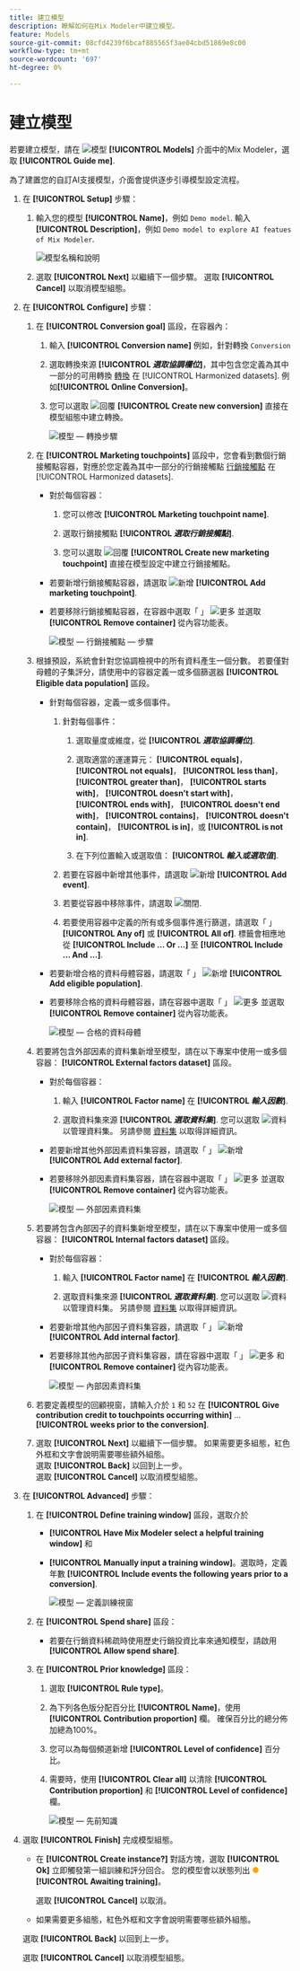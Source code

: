 ```yaml
---
title: 建立模型
description: 瞭解如何在Mix Modeler中建立模型。
feature: Models
source-git-commit: 08cfd4239f6bcaf885565f3ae04cbd51869e8c00
workflow-type: tm+mt
source-wordcount: '697'
ht-degree: 0%

---
```



# 建立模型

若要建立模型，請在 ![模型](../assets/icons/FileData.svg) **[!UICONTROL Models]** 介面中的Mix Modeler，選取 **[!UICONTROL Guide me]**.

為了建置您的自訂AI支援模型，介面會提供逐步引導模型設定流程。

1. 在 **[!UICONTROL Setup]** 步驟：

   1. 輸入您的模型 **[!UICONTROL Name]**，例如 `Demo model`. 輸入 **[!UICONTROL Description]**，例如 `Demo model to explore AI featues of Mix Modeler`.

      ![模型名稱和說明](../assets/model-name-description.png)

   1. 選取 **[!UICONTROL Next]** 以繼續下一個步驟。 選取 **[!UICONTROL Cancel]** 以取消模型組態。

1. 在 **[!UICONTROL Configure]** 步驟：

   1. 在 **[!UICONTROL Conversion goal]** 區段，在容器內：

      1. 輸入 **[!UICONTROL Conversion name]** 例如，針對轉換 `Conversion`

      1. 選取轉換來源 **[!UICONTROL *選取協調欄位&#x200B;*]**，其中包含您定義為其中一部分的可用轉換 [轉換](../harmonize-data/conversions.md) 在 [!UICONTROL Harmonized datasets]. 例如&#x200B;**[!UICONTROL Online Conversion]**。

      1. 您可以選取 ![回覆](../assets/icons/Reply.svg) **[!UICONTROL Create new conversion]** 直接在模型組態中建立轉換。

         ![模型 — 轉換步驟](../assets/model-conversion-step.png)

   1. 在 **[!UICONTROL Marketing touchpoints]** 區段中，您會看到數個行銷接觸點容器，對應於您定義為其中一部分的行銷接觸點 [行銷接觸點](../harmonize-data/marketing-touchpoints.md) 在 [!UICONTROL Harmonized datasets].

      * 對於每個容器：

         1. 您可以修改 **[!UICONTROL Marketing touchpoint name]**.

         1. 選取行銷接觸點 **[!UICONTROL _選取行銷接觸點_]**.

         1. 您可以選取 ![回覆](../assets/icons/Reply.svg) **[!UICONTROL Create new marketing touchpoint]** 直接在模型設定中建立行銷接觸點。

      * 若要新增行銷接觸點容器，請選取 ![新增](../assets/icons/AddCircle.svg) **[!UICONTROL Add marketing touchpoint]**.

      * 若要移除行銷接觸點容器，在容器中選取「 」 ![更多](../assets/icons/More.svg) 並選取 **[!UICONTROL Remove container]** 從內容功能表。

        ![模型 — 行銷接觸點 — 步驟](../assets/model-marketing-touchpoint-step.png)

   1. 根據預設，系統會針對您協調檢視中的所有資料產生一個分數。 若要僅對母體的子集評分，請使用中的容器定義一或多個篩選器 **[!UICONTROL Eligible data population]** 區段。

      * 針對每個容器，定義一或多個事件。

         1. 針對每個事件：

            1. 選取量度或維度，從 **[!UICONTROL _選取協調欄位_]**.

            1. 選取適當的運運算元： **[!UICONTROL equals]**， **[!UICONTROL not equals]**， **[!UICONTROL less than]**， **[!UICONTROL greater than]**， **[!UICONTROL starts with]**， **[!UICONTROL doesn't start with]**， **[!UICONTROL ends with]**， **[!UICONTROL doesn't end with]**， **[!UICONTROL contains]**， **[!UICONTROL doesn't contain]**， **[!UICONTROL is in]**，或 **[!UICONTROL is not in]**.

            1. 在下列位置輸入或選取值： **[!UICONTROL _輸入或選取值_]**.

         1. 若要在容器中新增其他事件，請選取 ![新增](../assets/icons/AddCircle.svg) **[!UICONTROL Add event]**.

         1. 若要從容器中移除事件，請選取 ![關閉](../assets/icons/Close.svg).

         1. 若要使用容器中定義的所有或多個事件進行篩選，請選取「 」 **[!UICONTROL Any of]** 或 **[!UICONTROL All of]**. 標籤會相應地從 **[!UICONTROL Include ... Or ...]** 至 **[!UICONTROL Include ... And ...]**.

      * 若要新增合格的資料母體容器，請選取「 」 ![新增](../assets/icons/AddCircle.svg) **[!UICONTROL Add eligible population]**.

      * 若要移除合格的資料母體容器，請在容器中選取「 」 ![更多](../assets/icons/More.svg) 並選取 **[!UICONTROL Remove container]** 從內容功能表。

        ![模型 — 合格的資料母體](../assets/model-eligible-data-population-step.png)

   1. 若要將包含外部因素的資料集新增至模型，請在以下專案中使用一或多個容器： **[!UICONTROL External factors dataset]** 區段。

      * 對於每個容器：

         1. 輸入 **[!UICONTROL Factor name]** 在 **[!UICONTROL _輸入因數_]**.

         1. 選取資料集來源 **[!UICONTROL _選取資料集_]**. 您可以選取 ![資料](../assets/icons/Data.svg) 以管理資料集。 另請參閱 [資料集](../ingest-data/datasets.md) 以取得詳細資訊。

      * 若要新增其他外部因素資料集容器，請選取「 」 ![新增](../assets/icons/AddCircle.svg) **[!UICONTROL Add external factor]**.

      * 若要移除外部因素資料集容器，請在容器中選取「 」 ![更多](../assets/icons/More.svg) 並選取 **[!UICONTROL Remove container]** 從內容功能表。

        ![模型 — 外部因素資料集](../assets/model-external-factors-dataset-step.png)


   1. 若要將包含內部因子的資料集新增至模型，請在以下專案中使用一或多個容器： **[!UICONTROL Internal factors dataset]** 區段。

      * 對於每個容器：

         1. 輸入 **[!UICONTROL Factor name]** 在 **[!UICONTROL _輸入因數_]**.

         1. 選取資料集來源 **[!UICONTROL _選取資料集_]**. 您可以選取 ![資料](../assets/icons/Data.svg) 以管理資料集。 另請參閱 [資料集](../ingest-data/datasets.md) 以取得詳細資訊。

      * 若要新增其他內部因子資料集容器，請選取「 」 ![新增](../assets/icons/AddCircle.svg) **[!UICONTROL Add internal factor]**.

      * 若要移除其他內部因子資料集容器，請在容器中選取「 」 ![更多](../assets/icons/More.svg) 和 **[!UICONTROL Remove container]** 從內容功能表。

        ![模型 — 內部因素資料集](../assets/model-internal-factors-dataset-step.png)

   1. 若要定義模型的回顧視窗，請輸入介於 `1` 和 `52` 在 **[!UICONTROL Give contribution credit to touchpoints occurring within]** ... **[!UICONTROL weeks prior to the conversion]**.

   1. 選取 **[!UICONTROL Next]** 以繼續下一個步驟。 如果需要更多組態，紅色外框和文字會說明需要哪些額外組態。 <br/>選取 **[!UICONTROL Back]** 以回到上一步。 <br/>選取 **[!UICONTROL Cancel]** 以取消模型組態。

1. 在 **[!UICONTROL Advanced]** 步驟：

   1. 在 **[!UICONTROL Define training window]** 區段，選取介於

      * **[!UICONTROL Have Mix Modeler select a helpful training window]** 和

      * **[!UICONTROL Manually input a training window]**。選取時，定義年數 **[!UICONTROL Include events the following years prior to a conversion]**.

        ![模型 — 定義訓練視窗](../assets/model-define-training-window.png)

   1. 在 **[!UICONTROL Spend share]** 區段：

      * 若要在行銷資料稀疏時使用歷史行銷投資比率來通知模型，請啟用 **[!UICONTROL Allow spend share]**.

   1. 在 **[!UICONTROL Prior knowledge]** 區段：

      1. 選取 **[!UICONTROL Rule type]**。

      1. 為下列各色版分配百分比 **[!UICONTROL Name]**，使用 **[!UICONTROL Contribution proportion]** 欄。 確保百分比的總分佈加總為100%。

      1. 您可以為每個頻道新增 **[!UICONTROL Level of confidence]** 百分比。

      1. 需要時，使用 **[!UICONTROL Clear all]** 以清除 **[!UICONTROL Contribution proportion]** 和 **[!UICONTROL Level of confidence]** 欄。

         ![模型 — 先前知識](../assets/model-prior-knowledge-step.png)

1. 選取 **[!UICONTROL Finish]** 完成模型組態。

   * 在 **[!UICONTROL Create instance?]** 對話方塊，選取 **[!UICONTROL Ok]** 立即觸發第一組訓練和評分回合。 您的模型會以狀態列出 <span style="color:orange">●</span> **[!UICONTROL Awaiting training]**。

     選取 **[!UICONTROL Cancel]** 以取消。

   * 如果需要更多組態，紅色外框和文字會說明需要哪些額外組態。

   選取 **[!UICONTROL Back]** 以回到上一步。

   選取 **[!UICONTROL Cancel]** 以取消模型組態。

